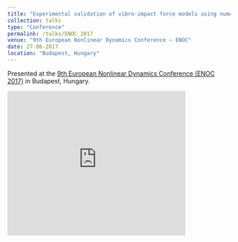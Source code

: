 ```yaml
---
title: "Experimental validation of vibro-impact force models using numeric simulation and perturbation methods"
collection: talks
type: "Conference"
permalink: /talks/ENOC_2017
venue: "9th European Nonlinear Dynamics Conference – ENOC"
date: 27-06-2017
location: "Budapest, Hungary"
---
```


Presented at the [9th European Nonlinear Dynamics Conference (ENOC 2017)](https://congressline.hu/enoc2017/) in Budapest, Hungary.

<style>
    .responsive-wrap iframe{ max-width: 100%;}
</style>

<div class="responsive-wrap">
    <iframe src="https://onedrive.live.com/embed?cid=B7FE94897B491732&resid=B7FE94897B491732%21767&authkey=AMhNSYpL20uRlWQ&em=2" width="402" height="327" frameborder="0" scrolling="no" allowfullscreen="true" mozallowfullscreen="true" webkitallowfullscreen="true"></iframe>    
</div>
